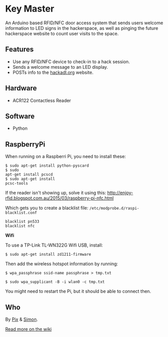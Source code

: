 Key Master
==========
An Arduino based RFID/NFC door access system that sends users welcome information to LED signs in the hackerspace, as well as pinging the future hackerspace website to count user visits to the space.

Features
--------
* Use any RFID/NFC device to check-in to a hack session.
* Sends a welcome message to an LED display.
* POSTs info to the [hackadl.org](http://hackadl.org) website.

Hardware
--------
* ACR122 Contactless Reader

Software
--------
* Python

RaspberryPi
----

When running on a Raspberri Pi, you need to install these:

<code>$ sudo apt-get install python-pyscard</code><br />
<code>$ sudo apt-get install pcscd</code><br />
<code>$ sudo apt-get install pcsc-tools</code>

If the reader isn't showing up, solve it using this:
http://enjoy-rfid.blogspot.com.au/2015/03/raspberry-pi-nfc.html

Which gets you to create a blacklist file:
<code>/etc/modprobe.d/raspi-blacklist.conf</code>

	blacklist pn533
	blacklist nfc
	
**Wifi**

To use a TP-Link TL-WN322G Wifi USB, install:

<code>$ sudo apt-get install zd1211-firmware</code>

Then add the wireless hotspot information by running:

<code>$ wpa_passphrase ssid-name passphrase > tmp.txt</code>

<code>$ sudo wpa_supplicant -B -i wlan0 -c tmp.txt</code>

You might need to restart the Pi, but it should be able to connect then.

Who
---

By [Pix](https://twitter.com/xiq) & [Simon](https://twitter.com/sighmon).

[Read more on the wiki](http://hackerspace-adelaide.org.au/wiki/Key_Master)
